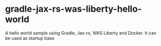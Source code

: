 # gradle-jax-rs-was-liberty-hello-world
A hello world sample using Gradle, Jax-rs, WAS Liberty and Docker. It can be used as startup base
